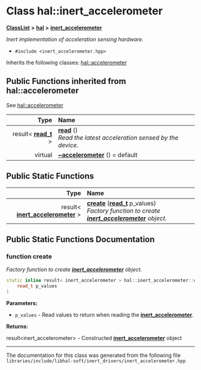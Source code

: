 

# Class hal::inert\_accelerometer



[**ClassList**](annotated.md) **>** [**hal**](namespacehal.md) **>** [**inert\_accelerometer**](classhal_1_1inert__accelerometer.md)



_Inert implementation of acceleration sensing hardware._ 

* `#include <inert_accelerometer.hpp>`



Inherits the following classes: [hal::accelerometer](classhal_1_1accelerometer.md)
























































## Public Functions inherited from hal::accelerometer

See [hal::accelerometer](classhal_1_1accelerometer.md)

| Type | Name |
| ---: | :--- |
|  result&lt; [**read\_t**](structhal_1_1accelerometer_1_1read__t.md) &gt; | [**read**](#function-read) () <br>_Read the latest acceleration sensed by the device._  |
| virtual  | [**~accelerometer**](#function-accelerometer) () = default<br> |


## Public Static Functions

| Type | Name |
| ---: | :--- |
|  result&lt; [**inert\_accelerometer**](classhal_1_1inert__accelerometer.md) &gt; | [**create**](#function-create) ([**read\_t**](structhal_1_1accelerometer_1_1read__t.md) p\_values) <br>_Factory function to create_ [_**inert\_accelerometer**_](classhal_1_1inert__accelerometer.md) _object._ |




















































## Public Static Functions Documentation




### function create 

_Factory function to create_ [_**inert\_accelerometer**_](classhal_1_1inert__accelerometer.md) _object._
```C++
static inline result< inert_accelerometer > hal::inert_accelerometer::create (
    read_t p_values
) 
```





**Parameters:**


* `p_values` - Read values to return when reading the [**inert\_accelerometer**](classhal_1_1inert__accelerometer.md). 



**Returns:**

result&lt;inert\_accelerometer&gt; - Constructed [**inert\_accelerometer**](classhal_1_1inert__accelerometer.md) object 





        

------------------------------
The documentation for this class was generated from the following file `libraries/include/libhal-soft/inert_drivers/inert_accelerometer.hpp`

